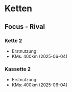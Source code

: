 Ketten
======

Focus - Rival
-------------

### Kette 2

- Erstnutzung:
- KMs: 400km (2025-06-04)

### Kassette 2

- Erstnutzung:
- KMs: 400km (2025-06-04)
